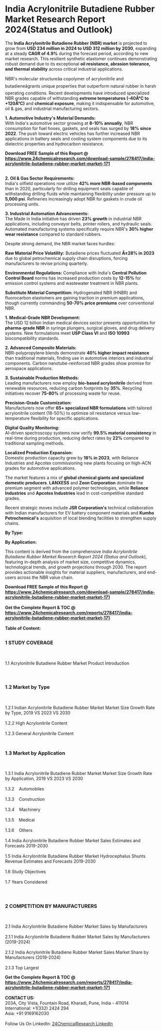 <h1>India Acrylonitrile Butadiene Rubber Market Research Report 2024(Status and Outlook)</h1><p>The <strong>India Acrylonitrile Butadiene Rubber (NBR) market</strong> is projected to grow from <strong>USD 234 million in 2024 to USD 312 million by 2030</strong>, expanding at a steady <strong>CAGR of 4.9%</strong> during the forecast period, according to new market research. This resilient synthetic elastomer continues demonstrating robust demand due to its exceptional <strong>oil resistance, abrasion tolerance, and thermal stability</strong> across critical industrial applications.</p><p>NBR's molecular structureâa copolymer of acrylonitrile and butadieneâgrants unique properties that outperform natural rubber in harsh operating conditions. Recent developments have introduced specialized NBR grades capable of withstanding <strong>extreme temperatures (-40Â°C to +120Â°C)</strong> and <strong>chemical exposure</strong>, making it indispensable for automotive, oil &amp; gas, and industrial manufacturing sectors.</p><p><strong>1. Automotive Industry's Material Demands:</strong><br>
With India's automotive sector growing at <strong>8-10% annually</strong>, NBR consumption for fuel hoses, gaskets, and seals has surged by <strong>18% since 2022</strong>. The push toward electric vehicles has further increased NBR applications in battery seals and cooling system components due to its dielectric properties and hydrocarbon resistance.</p><div><b>Download FREE Sample of this Report @ 
            <a href="https://www.24chemicalresearch.com/download-sample/278417/india-acrylonitrile-butadiene-rubber-market-market-171">
            https://www.24chemicalresearch.com/download-sample/278417/india-acrylonitrile-butadiene-rubber-market-market-171</a></b></div><br><p><strong>2. Oil &amp; Gas Sector Requirements:</strong><br>
India's oilfield operations now utilize <strong>42% more NBR-based components</strong> than in 2020, particularly for drilling equipment seals capable of withstanding drilling fluids while maintaining flexibility under pressure up to <strong>5,000 psi</strong>. Refineries increasingly adopt NBR for gaskets in crude oil processing units.</p><p><strong>3. Industrial Automation Advancements:</strong><br>
The Made in India initiative has driven <strong>23% growth</strong> in industrial NBR applications, including conveyor belts, printer rollers, and hydraulic seals. Automated manufacturing systems specifically require NBR's <strong>30% higher wear resistance</strong> compared to standard rubbers.</p><p>Despite strong demand, the NBR market faces hurdles:</p><p><strong>Raw Material Price Volatility:</strong> Butadiene prices fluctuated <strong>Â±28% in 2023</strong> due to global petrochemical supply chain disruptions, forcing manufacturers to revise pricing quarterly.</p><p><strong>Environmental Regulations:</strong> Compliance with India's <strong>Central Pollution Control Board</strong> norms has increased production costs by <strong>12-15%</strong> for emission control systems and wastewater treatment in NBR plants.</p><p><strong>Substitute Material Competition:</strong> Hydrogenated NBR (HNBR) and fluorocarbon elastomers are gaining traction in premium applications, though currently commanding <strong>50-70% price premiums</strong> over conventional NBR.</p><p><strong>1. Medical-Grade NBR Development:</strong><br>
The USD 12 billion Indian medical devices sector presents opportunities for <strong>pharma-grade NBR</strong> in syringe plungers, surgical gloves, and drug delivery systems. New formulations meet <strong>USP Class VI</strong> and <strong>ISO 10993</strong> biocompatibility standards.</p><p><strong>2. Advanced Composite Materials:</strong><br>
NBR-polypropylene blends demonstrate <strong>40% higher impact resistance</strong> than traditional materials, finding use in automotive interiors and industrial components. Carbon nanotube-reinforced NBR grades show promise for aerospace applications.</p><p><strong>3. Sustainable Production Methods:</strong><br>
Leading manufacturers now employ <strong>bio-based acrylonitrile</strong> derived from renewable resources, reducing carbon footprints by <strong>35%</strong>. Recycling initiatives recover <strong>75-80%</strong> of processing waste for reuse.</p><p><strong>Precision-Grade Customization:</strong><br>
Manufacturers now offer <strong>65+ specialized NBR formulations</strong> with tailored acrylonitrile content (18-50%) to optimize oil resistance versus low-temperature flexibility for specific applications.</p><p><strong>Digital Quality Monitoring:</strong><br>
AI-driven spectroscopy systems now verify <strong>99.5% material consistency</strong> in real-time during production, reducing defect rates by <strong>22%</strong> compared to traditional sampling methods.</p><p><strong>Localized Production Expansion:</strong><br>
Domestic production capacity grew by <strong>18% in 2023</strong>, with Reliance Industries and Apcotex commissioning new plants focusing on high-ACN grades for automotive applications.</p><p>The market features a mix of <strong>global chemical giants and specialized domestic producers</strong>. <strong>LANXESS</strong> and <strong>Zeon Corporation</strong> dominate the premium segment with advanced polymer technologies, while <strong>Reliance Industries</strong> and <strong>Apcotex Industries</strong> lead in cost-competitive standard grades.</p><p>Recent strategic moves include <strong>JSR Corporation's</strong> technical collaboration with Indian manufacturers for EV battery component materials and <strong>Kumho Petrochemical's</strong> acquisition of local blending facilities to strengthen supply chains.</p><p><strong>By Type:</strong></p><p><strong>By Application:</strong></p><p>This content is derived from the comprehensive <em>India Acrylonitrile Butadiene Rubber Market Research Report 2024 (Status and Outlook)</em>, featuring in-depth analysis of market size, competitive dynamics, technological trends, and growth projections through 2030. The report provides actionable insights for material suppliers, manufacturers, and end-users across the NBR value chain.</p><div><b>Download FREE Sample of this Report @ 
            <a href="https://www.24chemicalresearch.com/download-sample/278417/india-acrylonitrile-butadiene-rubber-market-market-171">
            https://www.24chemicalresearch.com/download-sample/278417/india-acrylonitrile-butadiene-rubber-market-market-171</a></b></div><br><div><b>Get the Complete Report & TOC @ 
            <a href="https://www.24chemicalresearch.com/reports/278417/india-acrylonitrile-butadiene-rubber-market-market-171">
            https://www.24chemicalresearch.com/reports/278417/india-acrylonitrile-butadiene-rubber-market-market-171</a></b></div><br>
            <b>Table of Content:</b><p><h2><span style="font-size:16px"><strong>1 STUDY COVERAGE</strong></span></h2><br />
<p>1.1 Acrylonitrile Butadiene Rubber Market Product Introduction</p><br />
<h2><span style="font-size:16px"><strong>1.2 Market by Type</strong></span></h2><br />
<p>1.2.1 Indian Acrylonitrile Butadiene Rubber Market Market Size Growth Rate by Type, 2019 VS 2023 VS 2030<br /><br />
1.2.2 High Acrylonitrile Content&nbsp;&nbsp; &nbsp;<br /><br />
1.2.3 General Acrylonitrile Content<br /><br />
<h2><span style="font-size:16px"><strong>1.3 Market by Application</strong></span></h2><br />
<p>1.3.1 India Acrylonitrile Butadiene Rubber Market Market Size Growth Rate by Application, 2019 VS 2023 VS 2030<br /><br />
1.3.2&nbsp;&nbsp; &nbsp;Automobiles<br /><br />
1.3.3&nbsp;&nbsp; &nbsp;Construction<br /><br />
1.3.4&nbsp;&nbsp; &nbsp;Machinery<br /><br />
1.3.5&nbsp;&nbsp; &nbsp;Medical<br /><br />
1.3.6&nbsp;&nbsp; &nbsp;Others<br /><br />
1.4 India Acrylonitrile Butadiene Rubber Market Sales Estimates and Forecasts 2019-2030<br /><br />
1.5 India Acrylonitrile Butadiene Rubber Market Hydrocephalus Shunts Revenue Estimates and Forecasts 2019-2030<br /><br />
1.6 Study Objectives<br /><br />
1.7 Years Considered</p><br />
<h2><span style="font-size:16px"><strong>2 COMPETITION BY MANUFACTURERS</strong></span></h2><br />
<p>2.1 India Acrylonitrile Butadiene Rubber Market Sales by Manufacturers<br /><br />
2.1.1 India Acrylonitrile Butadiene Rubber Market Sales by Manufacturers (2019-2024)<br /><br />
2.1.2 India Acrylonitrile Butadiene Rubber Market Sales Market Share by Manufacturers (2019-2024)<br /><br />
2.1.3 Top Largest</p><div><b>Get the Complete Report & TOC @ 
            <a href="https://www.24chemicalresearch.com/reports/278417/india-acrylonitrile-butadiene-rubber-market-market-171">
            https://www.24chemicalresearch.com/reports/278417/india-acrylonitrile-butadiene-rubber-market-market-171</a></b></div><br><b>CONTACT US:</b><br>
            203A, City Vista, Fountain Road, Kharadi, Pune, India - 411014<br>
            International: +1(332) 2424 294<br>
            Asia: +91 9169162030 <br><br>
            Follow Us On LinkedIn: <a href="https://www.linkedin.com/company/24chemicalresearch/">24ChemicalResearch LinkedIn</a>